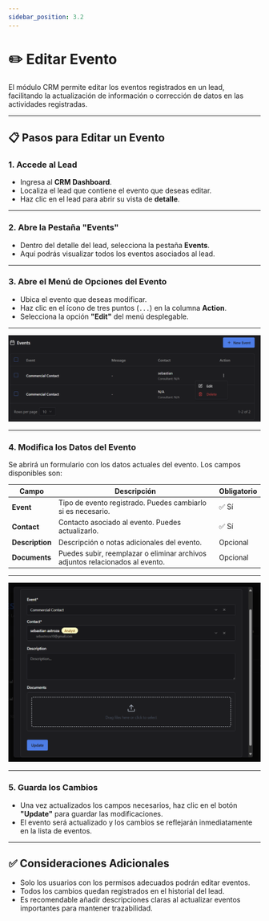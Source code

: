 ```yaml
---
sidebar_position: 3.2
---
```



# ✏️ Editar Evento

El módulo CRM permite editar los eventos registrados en un lead, facilitando la actualización de información o corrección de datos en las actividades registradas.

---

## 📋 Pasos para Editar un Evento

### 1. Accede al Lead
- Ingresa al **CRM Dashboard**.
- Localiza el lead que contiene el evento que deseas editar.
- Haz clic en el lead para abrir su vista de **detalle**.

---

### 2. Abre la Pestaña "Events"
- Dentro del detalle del lead, selecciona la pestaña **Events**.
- Aquí podrás visualizar todos los eventos asociados al lead.

---

### 3. Abre el Menú de Opciones del Evento
- Ubica el evento que deseas modificar.
- Haz clic en el ícono de tres puntos (`...`) en la columna **Action**.
- Selecciona la opción **"Edit"** del menú desplegable.

---

![alt text](<../../../static/img/Eventos/eliminar evento.png>)

---

### 4. Modifica los Datos del Evento

Se abrirá un formulario con los datos actuales del evento. Los campos disponibles son:

| Campo       | Descripción                                      | Obligatorio |
|-------------|--------------------------------------------------|-------------|
| **Event**   | Tipo de evento registrado. Puedes cambiarlo si es necesario. | ✅ Sí |
| **Contact** | Contacto asociado al evento. Puedes actualizarlo. | ✅ Sí |
| **Description** | Descripción o notas adicionales del evento.  | Opcional    |
| **Documents**   | Puedes subir, reemplazar o eliminar archivos adjuntos relacionados al evento. | Opcional    |

---

![alt text](<../../../static/img/Eventos/editar evento.png>)

---

### 5. Guarda los Cambios
- Una vez actualizados los campos necesarios, haz clic en el botón **"Update"** para guardar las modificaciones.
- El evento será actualizado y los cambios se reflejarán inmediatamente en la lista de eventos.

---

## ✅ Consideraciones Adicionales
- Solo los usuarios con los permisos adecuados podrán editar eventos.
- Todos los cambios quedan registrados en el historial del lead.
- Es recomendable añadir descripciones claras al actualizar eventos importantes para mantener trazabilidad.

